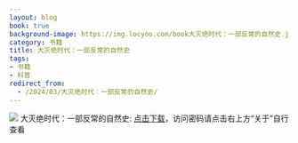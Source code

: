 ```yaml
---
layout: blog
book: true
background-image: https://img.locyoo.com/book大灭绝时代：一部反常的自然史.jpg
category: 书籍
title: 大灭绝时代：一部反常的自然史
tags:
- 书籍
- 科普
redirect_from:
  - /2024/03/大灭绝时代：一部反常的自然史/
---
```

![](https://img.locyoo.com/book大灭绝时代：一部反常的自然史.jpg)
大灭绝时代：一部反常的自然史: <a name = "ref1" href="https://url18.ctfile.com/f/50983618-1063935353-b3c68b?p=3619">点击下载</a>，访问密码请点击右上方“关于”自行查看